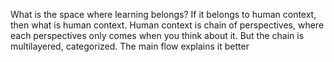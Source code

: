What is the space where learning belongs? If it belongs to human context, then what is human context. Human context is chain of perspectives, where each perspectives only comes when you think about it. But the chain is multilayered, categorized. The main flow explains it better
